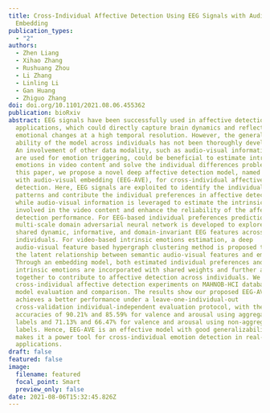 ```yaml
---
title: Cross-Individual Affective Detection Using EEG Signals with Audio-Visual
  Embedding
publication_types:
  - "2"
authors:
  - Zhen Liang
  - Xihao Zhang
  - Rushuang Zhou
  - Li Zhang
  - Linling Li
  - Gan Huang
  - Zhiguo Zhang
doi: doi.org/10.1101/2021.08.06.455362
publication: bioRxiv
abstract: EEG signals have been successfully used in affective detection
  applications, which could directly capture brain dynamics and reflect
  emotional changes at a high temporal resolution. However, the generalized
  ability of the model across individuals has not been thoroughly developed yet.
  An involvement of other data modality, such as audio-visual information which
  are used for emotion triggering, could be beneficial to estimate intrinsic
  emotions in video content and solve the individual differences problem. In
  this paper, we propose a novel deep affective detection model, named as EEG
  with audio-visual embedding (EEG-AVE), for cross-individual affective
  detection. Here, EEG signals are exploited to identify the individualized
  patterns and contribute the individual preferences in affective detection;
  while audio-visual information is leveraged to estimate the intrinsic emotions
  involved in the video content and enhance the reliability of the affective
  detection performance. For EEG-based individual preferences prediction, a
  multi-scale domain adversarial neural network is developed to explore the
  shared dynamic, informative, and domain-invariant EEG features across
  individuals. For video-based intrinsic emotions estimation, a deep
  audio-visual feature based hypergraph clustering method is proposed to examine
  the latent relationship between semantic audio-visual features and emotions.
  Through an embedding model, both estimated individual preferences and
  intrinsic emotions are incorporated with shared weights and further are used
  together to contribute to affective detection across individuals. We conduct
  cross-individual affective detection experiments on MAHNOB-HCI database for
  model evaluation and comparison. The results show our proposed EEG-AVE model
  achieves a better performance under a leave-one-individual-out
  cross-validation individual-independent evaluation protocol, with the
  accuracies of 90.21% and 85.59% for valence and arousal using aggregated
  labels and 71.13% and 66.47% for valence and arousal using non-aggregated
  labels. Hence, EEG-AVE is an effective model with good generalizability, which
  makes it a power tool for cross-individual emotion detection in real-life
  applications.
draft: false
featured: false
image:
  filename: featured
  focal_point: Smart
  preview_only: false
date: 2021-08-06T15:32:45.826Z
---
```

